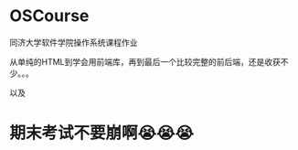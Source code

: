 # OSCourse

同济大学软件学院操作系统课程作业

从单纯的HTML到学会用前端库，再到最后一个比较完整的前后端，还是收获不少。。。

以及



















# 期末考试不要崩啊😭😭😭
